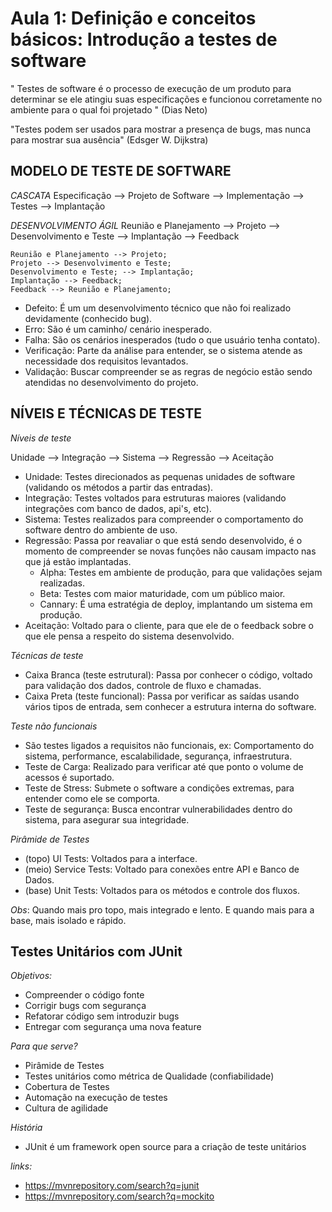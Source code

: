 # Aula 1: Definição e conceitos básicos: Introdução a testes de software

" Testes de software é o processo de execução de um produto para determinar se ele atingiu suas especificações e funcionou corretamente no ambiente para o qual foi projetado " (Dias Neto)

"Testes podem ser usados para mostrar a presença de bugs, mas nunca para mostrar sua ausência" (Edsger W. Dijkstra)

## MODELO DE TESTE DE SOFTWARE

*CASCATA*
Especificação --> Projeto de Software --> Implementação --> Testes --> Implantação

*DESENVOLVIMENTO ÁGIL*
Reunião e Planejamento --> Projeto --> Desenvolvimento e Teste --> Implantação --> Feedback

    Reunião e Planejamento --> Projeto;
    Projeto --> Desenvolvimento e Teste; 
    Desenvolvimento e Teste; --> Implantação;
    Implantação --> Feedback;
    Feedback --> Reunião e Planejamento;

- Defeito: É um um desenvolvimento técnico que não foi realizado devidamente (conhecido bug). 
- Erro: São é um caminho/ cenário inesperado.
- Falha: São os cenários inesperados (tudo o que usuário tenha contato).
- Verificação: Parte da análise para entender, se o sistema atende as necessidade dos requisitos levantados.
- Validação: Buscar compreender se as regras de negócio estão sendo atendidas no desenvolvimento do projeto.


## NÍVEIS E TÉCNICAS DE TESTE

*Níveis de teste*

Unidade --> Integração --> Sistema --> Regressão --> Aceitação
- Unidade: Testes direcionados as pequenas unidades de software (validando os métodos a partir das entradas). 
- Integração: Testes voltados para estruturas maiores (validando integrações com banco de dados, api's, etc).
- Sistema: Testes realizados para compreender o comportamento do software dentro do ambiente de uso.
- Regressão: Passa por reavaliar o que está sendo desenvolvido, é o momento de compreender se novas funções não causam impacto nas que já estão implantadas.
    - Alpha: Testes em ambiente de produção, para que validações sejam realizadas.
    - Beta: Testes com maior maturidade, com um público maior.
    - Cannary: É uma estratégia de deploy, implantando um sistema em produção.
- Aceitação: Voltado para o cliente, para que ele de o feedback sobre o que ele pensa a respeito do sistema desenvolvido.

*Técnicas de teste*
- Caixa Branca (teste estrutural): Passa por conhecer o código, voltado para validação dos dados, controle de fluxo e chamadas.
- Caixa Preta (teste funcional): Passa por verificar as saídas usando vários tipos de entrada, sem conhecer a estrutura interna do software.

*Teste não funcionais*
- São testes ligados a requisitos não funcionais, ex: Comportamento do sistema, performance, escalabilidade, segurança, infraestrutura.
- Teste de Carga: Realizado para verificar até que ponto o volume de acessos é suportado.
- Teste de Stress: Submete o software a condições extremas, para entender como ele se comporta.
- Teste de segurança: Busca encontrar vulnerabilidades dentro do sistema, para asegurar sua integridade.

*Pirâmide de Testes*
- (topo) UI Tests: Voltados para a interface.
- (meio) Service Tests: Voltado para conexões entre API e Banco de Dados.
- (base) Unit Tests: Voltados para os métodos e controle dos fluxos.

*Obs*: Quando mais pro topo, mais integrado e lento. E quando mais para a base, mais isolado e rápido.


## Testes Unitários com JUnit

*Objetivos:* 
- Compreender o código fonte
- Corrigir bugs com segurança
- Refatorar código sem introduzir bugs
- Entregar com segurança uma nova feature

*Para que serve?*
- Pirâmide de Testes
- Testes unitários como métrica de Qualidade (confiabilidade)
- Cobertura de Testes
- Automação na execução de testes
- Cultura de agilidade

*História*
- JUnit é um framework open source para a criação de teste unitários

*links:*
- https://mvnrepository.com/search?q=junit
- https://mvnrepository.com/search?q=mockito


